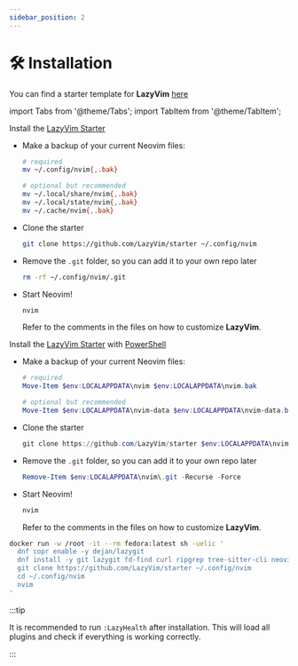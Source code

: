 ```yaml
---
sidebar_position: 2
---
```


# 🛠️ Installation

You can find a starter template for **LazyVim** [here](https://github.com/LazyVim/starter)

import Tabs from '@theme/Tabs';
import TabItem from '@theme/TabItem';

<Tabs>
<TabItem value="local" label="Linux/MacOS" default>

Install the [LazyVim Starter](https://github.com/LazyVim/starter)

- Make a backup of your current Neovim files:

  ```sh
  # required
  mv ~/.config/nvim{,.bak}

  # optional but recommended
  mv ~/.local/share/nvim{,.bak}
  mv ~/.local/state/nvim{,.bak}
  mv ~/.cache/nvim{,.bak}
  ```

- Clone the starter

  ```sh
  git clone https://github.com/LazyVim/starter ~/.config/nvim
  ```

- Remove the `.git` folder, so you can add it to your own repo later

  ```sh
  rm -rf ~/.config/nvim/.git
  ```

- Start Neovim!

  ```sh
  nvim
  ```

  Refer to the comments in the files on how to customize **LazyVim**.

</TabItem>

<TabItem value="windows" label="Windows">

Install the [LazyVim Starter](https://github.com/LazyVim/starter)
with [PowerShell](https://github.com/PowerShell/PowerShell)

- Make a backup of your current Neovim files:

  ```powershell
  # required
  Move-Item $env:LOCALAPPDATA\nvim $env:LOCALAPPDATA\nvim.bak

  # optional but recommended
  Move-Item $env:LOCALAPPDATA\nvim-data $env:LOCALAPPDATA\nvim-data.bak
  ```

- Clone the starter

  ```powershell
  git clone https://github.com/LazyVim/starter $env:LOCALAPPDATA\nvim
  ```

- Remove the `.git` folder, so you can add it to your own repo later

  ```powershell
  Remove-Item $env:LOCALAPPDATA\nvim\.git -Recurse -Force
  ```

- Start Neovim!

  ```powershell
  nvim
  ```

  Refer to the comments in the files on how to customize **LazyVim**.

</TabItem>

<TabItem value="docker" label="Try it with Docker">

```sh
docker run -w /root -it --rm fedora:latest sh -uelic '
  dnf copr enable -y dejan/lazygit
  dnf install -y git lazygit fd-find curl ripgrep tree-sitter-cli neovim
  git clone https://github.com/LazyVim/starter ~/.config/nvim
  cd ~/.config/nvim
  nvim
'
```

</TabItem>
</Tabs>

:::tip

It is recommended to run `:LazyHealth` after installation.
This will load all plugins and check if everything is working correctly.

:::
